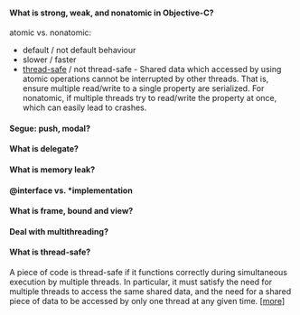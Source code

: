 #### What is strong, weak, and nonatomic in Objective-C?

atomic vs. nonatomic:
* default / not default behaviour
* slower / faster
* [thread-safe](#WhatIsThreadSafe) / not thread-safe - Shared data which accessed by using atomic operations cannot be interrupted by other threads. That is, ensure multiple read/write to a single property are serialized. For nonatomic, if multiple threads try to read/write the property at once, which can easily lead to crashes.

#### Segue: push, modal?

#### What is delegate?

#### What is memory leak?

#### @interface vs. *implementation

#### What is frame, bound and view?

#### Deal with multithreading?

<a name="WhatIsThreadSafe"></a>
#### What is thread-safe?

A piece of code is thread-safe if it functions correctly during simultaneous execution by multiple threads. In particular, it must satisfy the need for multiple threads to access the same shared data, and the need for a shared piece of data to be accessed by only one thread at any given time. [[more](http://stackoverflow.com/questions/261683/what-is-meant-by-thread-safe-code)]
